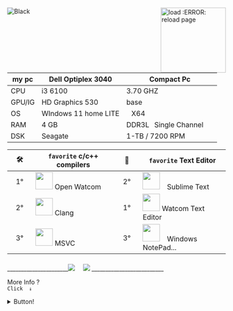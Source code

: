 
<div style="display: inline_block"><br>
    <img align="center" alt="Black"  src="https://img.shields.io/badge/⠀⠀⠀⠀⠀⠀⠀⠀⠀⠀⠀⠀⠀Г Welcome⠀⅃ ⠀⠀⠀⠀⠀⠀⠀⠀⠀⠀⠀⠀-%23000?style=for-the-badge&logo=&logoColor=white">
    <img src="https://upload.wikimedia.org/wikipedia/commons/thumb/1/18/ISO_C%2B%2B_Logo.svg/1822px-ISO_C%2B%2B_Logo.svg.png" min-width="200px" max-width="200px" width="150px" align="right" alt="load :ERROR: reload page">
   
</div>

</div>

| my pc| Dell Optiplex 3040 |Compact Pc |
|-|-|-|
| CPU | i3 6100 | 3.70 GHZ⠀ |
| GPU/IG | HD Graphics 530  | base⠀|
|  OS | WIndows 11 home LITE      |⠀X64⠀|
| RAM | 4 GB                | DDR3L⠀Single Channel⠀⠀|
| DSK | Seagate             | 1-TB / 7200 RPM⠀|

  | :hammer_and_wrench: | ```favorite``` c/c++ compilers | :memo: |    ```favorite``` Text Editor
  |-|-|-|-|                                                     
  |⠀1°⠀| <img src="https://styles.redditmedia.com/t5_30f0f/styles/communityIcon_kekogvre5yy41.png" width="40" height="40" /> Open Watcom                     |⠀2°⠀|<img src="https://cdn.iconscout.com/icon/free/png-256/sublime-text-3629686-3031154.png" width="40" height="40" />⠀ Sublime Text  
  |⠀2° | <img src="https://encrypted-tbn0.gstatic.com/images?q=tbn:ANd9GcQqD_rzFhOS38Q3PekG_cjCw_GI4P8XoCW0APaJOtavnepe79KWGOa6qPshkCA9Bbpiqmc&usqp=CAU" width="40" height="40" /> Clang                           |⠀1°⠀|<img src="https://styles.redditmedia.com/t5_30f0f/styles/communityIcon_kekogvre5yy41.png" width="40" height="40" /> Watcom Text Editor  
  |⠀3° | <img src="https://upload.wikimedia.org/wikipedia/commons/thumb/5/59/Visual_Studio_Icon_2019.svg/2060px-Visual_Studio_Icon_2019.svg.png" width="40" height="40" /> MSVC                              |⠀3° | <img src="https://static.wikia.nocookie.net/logopedia/images/c/c4/Notepad_Vista_10.png" width="40" height="40" /> ⠀Windows NotePad... 

### 
</div> 
______________________<a href="https://www.youtube.com/channel/UCtckcybjk1hnbk_ENMR0pvw" target="_blank"><img src="https://img.shields.io/badge/YouTube-%239005?style=for-the-badge&logo=youtube&logoColor=white" target="_blank"></a> ⠀
  <a href="https://steamcommunity.com/id/Phikill/" target="_blank"><img src="https://img.shields.io/badge/-STEAM-%23000?style=for-the-badge&logo=STEAM&logoColor=white" target="_blank"></a> __________________________
  
  


  More Info ?  
 ```Click  ↓```
</div>
  <details>
   <summary> Button!  </summary> 

   # Info.  
  * > 1. I am beginner  
  * > i love interactive programs  
     > Programming languages ​​in study!...  
    
    
     - [x]  JAVA    
     - [ ] Linux  Terminal  Code  
     - [ ] C#  
     - [x] C/C++  
     - [x] glsl
     - [ ] hlsl   
     - [x] Windows Batch
    
     > Programing Languages ​​Stoped Work  
    
    
     - [ ] python  
     - [ ] lua  
     - [ ] javascript    
    
    # ASCII Art
                   
                                ██████╗  ██╗  ██╗ ██╗ ██╗  ██╗ ██╗ ██╗     ██╗                         
                                ██╔══██╗ ██║  ██║ ██║ ██║ ██╔╝ ██║ ██║     ██║                         
                                ██████╔╝ ███████║ ██║ █████╔╝  ██║ ██║     ██║                         
                                ██╔═══╝  ██╔══██║ ██║ ██╔═██╗  ██║ ██║     ██║                          
                                ██║      ██║  ██║ ██║ ██║  ██╗ ██║ ███████╗███████╗             
                                ╚═╝      ╚═╝  ╚═╝ ╚═╝ ╚═╝  ╚═╝ ╚═╝ ╚══════╝╚══════╝           
  
============   
    
    
  
  #### Projetos em Mente.
     * V PROJETOS V
     * | LEFA Game Engine |
     * | Bloody AntZ | 
     * | Passnasty fantasy |
 ----
    
  [LEFA simple Game Engine](https://github.com/SILDTeam/LEFA-GE)
</details>
  
   [//]:https://media1.giphy.com/media/OLHoXQgCVSWnfaVgXZ/giphy.gif?cid=790b7611ce304b6e091d2b9cbff0cbb2ce49419f81178279&rid=giphy.gif&ct=s
   

  
